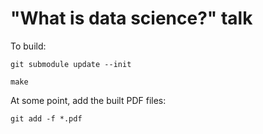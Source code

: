 # "What is data science?" talk

To build:

```
git submodule update --init
```

```
make
```

At some point, add the built PDF files:

```
git add -f *.pdf
```
